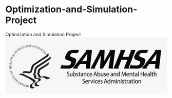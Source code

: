 # Optimization-and-Simulation-Project
Optimization and Simulation Project
![Optimization and Simulation Project](https://github.com/msiddant/Optimization-and-Simulation-Project/blob/master/OP%20project.PNG?raw=true "Title")
